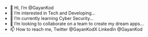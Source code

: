 - 👋 Hi, I’m @GayanKod
- 👀 I’m interested in Tech and Developing...
- 🌱 I’m currently learning Cyber Security...
- 💞️ I’m looking to collaborate on a team to create my dream apps...
- 📫 How to reach me, 
      Twitter @GayanKodX 
      LinkedIn @GayanKod
<!---
GayanKod/GayanKod is a ✨ special ✨ repository because its `README.md` (this file) appears on your GitHub profile.
You can click the Preview link to take a look at your changes.
--->
